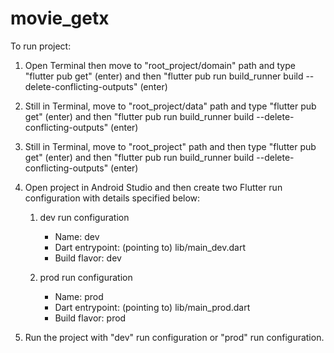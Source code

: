 # movie_getx

To run project:
1. Open Terminal then move to "root_project/domain" path and type "flutter pub get" (enter) and then "flutter pub run build_runner build --delete-conflicting-outputs" (enter)
2. Still in Terminal, move to "root_project/data" path and type "flutter pub get" (enter) and then "flutter pub run build_runner build --delete-conflicting-outputs" (enter)
3. Still in Terminal, move to  "root_project" path and then type "flutter pub get" (enter) and then "flutter pub run build_runner build --delete-conflicting-outputs" (enter)
4. Open project in Android Studio and then create two Flutter run configuration with details specified below:
    1. dev run configuration
        - Name: dev
        - Dart entrypoint: (pointing to) lib/main_dev.dart
        - Build flavor: dev

    2. prod run configuration
        - Name: prod
        - Dart entrypoint: (pointing to) lib/main_prod.dart
        - Build flavor: prod

5. Run the project with "dev" run configuration or "prod" run configuration.
